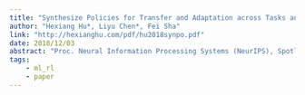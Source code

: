 ```yaml
---
title: "Synthesize Policies for Transfer and Adaptation across Tasks and Environments"
author: "Hexiang Hu*, Liyu Chen*, Fei Sha"
link: "http://hexianghu.com/pdf/hu2018synpo.pdf"
date: 2018/12/03
abstract: "Proc. Neural Information Processing Systems (NeurIPS), Spotlight Presentation, 2018."
tags:
    - ml_rl
    - paper
---
```

